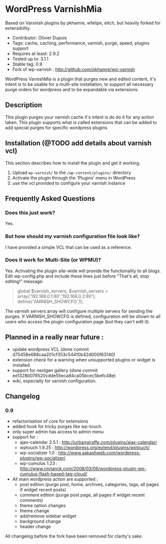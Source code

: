 WordPress VarnishMia
====================

Based on Varsnish plugins by pkhamre, wfelipe, eitch, but heavily forked for extensibility.

* Contributor: Olivier Dupuis
* Tags: cache, caching, performance, varnish, purge, speed, plugins support
* Requires at least: 2.9.2
* Tested up to: 3.1.1
* Stable tag: 0.9
* Fork of wp-varnish : http://github.com/pkhamre/wp-varnish

WordPress VarnishMia is a plugin that purges new and edited content, it's intent is to be usable for a multi-site installation, to support all necessary purge orders for wordpress and to be expandable via extensions.

Description
-----------

This plugin purges your varnish cache it's intent is do do it for any action taken. This plugin supports what is called extensions that can be added to add special purges for specific wordpress plugins
 
Installation (@TODO add details about varnish vcl)
------------

This section describes how to install the plugin and get it working.

1. Upload `wp-varnish/` to the `/wp-content/plugins/` directory
2. Activate the plugin through the 'Plugins' menu in WordPress
3. use the vcl provided to configure your varnish instance

Frequently Asked Questions 
--------------------------

### Does this just work?

Yes.

### But how should my varnish configuration file look like?

I have provided a simple VCL that can be used as a reference.

### Does it work for Multi-Site (or WPMU)?

Yes. Activating the plugin site-wide will provide the functionality to all
blogs. Edit wp-config.php and
include these lines just before "That's all, stop editing!" message:

> global $varnish_servers;
> $varnish_servers = array('192.168.0.1:80','192.168.0.2:80');
> define('VARNISH_SHOWCFG',1);

The varnish servers array will configure multiple servers for sending the
purges. If VARNISH_SHOWCFG is defined, configuration will be shown to all
users who access the plugin configuration page (but they can't edit it).

Planned in a really near future :
---------------------------------
  - update wordpress VCL (done commit d75458e688caa201cf353c54410b42d000f63140)
  - extension check for a warning when unsupported plugins or widget is installed.
  - support for nextgen gallery (done commit ee1328b078520cdde55eca84ca05bcec5befc48e)
  - wiki, especially for varnish configuration.

Changelog
---------

### 0.9
* refactorisation of core for extensions
* added hook for tricky purges like wp-touch.
* only super admin has access to admin menu
* support for :
  - ajax-calendar 2.5.1 : http://urbangiraffe.com/plugins/ajax-calendar/
  - wptouch 1.9.25 : http://wordpress.org/extend/plugins/wptouch/
  - wp-socializer 1.0 : http://www.aakashweb.com/wordpress-plugins/wp-socializer/
  - wp-cumulus 1.23 : http://www.roytanck.com/2008/03/06/wordpress-plugin-wp-cumulus-flash-based-tag-cloud/
* All main wordpress action are supported :
  - post edition (purge post, home, archives, categories, tags, all pages if widget recent posts)
  - comment edition (purge post page, all pages if widget recent comments)
  - theme option changes
  - theme change
  - add/remove sidebar widget
  - background change
  - header change

All changelog before the fork have been removed for clarity's sake.
